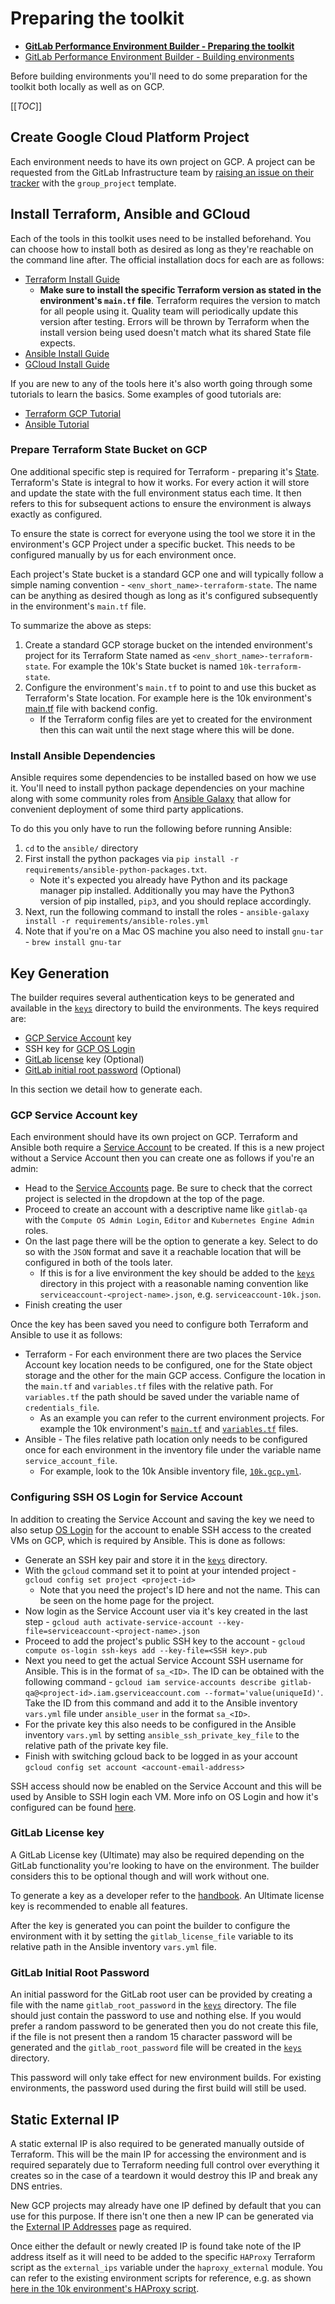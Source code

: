 # Preparing the toolkit

* [**GitLab Performance Environment Builder - Preparing the toolkit**](prep_toolkit.md)
* [GitLab Performance Environment Builder - Building environments](building_environments.md)

Before building environments you'll need to do some preparation for the toolkit both locally as well as on GCP.

[[_TOC_]]

## Create Google Cloud Platform Project

Each environment needs to have its own project on GCP. A project can be requested from the GitLab Infrastructure team by [raising an issue on their tracker](https://gitlab.com/gitlab-com/gl-infra/infrastructure/-/issues) with the `group_project` template.

## Install Terraform, Ansible and GCloud

Each of the tools in this toolkit uses need to be installed beforehand. You can choose how to install both as desired as long as they're reachable on the command line after. The official installation docs for each are as follows:

* [Terraform Install Guide](https://learn.hashicorp.com/terraform/getting-started/install.html)
  * **Make sure to install the specific Terraform version as stated in the environment's `main.tf` file**. Terraform requires the version to match for all people using it. Quality team will periodically update this version after testing. Errors will be thrown by Terraform when the install version being used doesn't match what its shared State file expects.
* [Ansible Install Guide](https://docs.ansible.com/ansible/latest/installation_guide/intro_installation.html)
* [GCloud Install Guide](https://cloud.google.com/sdk/install)

If you are new to any of the tools here it's also worth going through some tutorials to learn the basics. Some examples of good tutorials are:

* [Terraform GCP Tutorial](https://learn.hashicorp.com/terraform/gcp/intro)
* [Ansible Tutorial](https://www.guru99.com/ansible-tutorial.html)

### Prepare Terraform State Bucket on GCP

One additional specific step is required for Terraform - preparing it's [State](https://www.terraform.io/docs/state/index.html). Terraform's State is integral to how it works. For every action it will store and update the state with the full environment status each time. It then refers to this for subsequent actions to ensure the environment is always exactly as configured.

To ensure the state is correct for everyone using the tool we store it in the environment's GCP Project under a specific bucket. This needs to be configured manually by us for each environment once.

Each project's State bucket is a standard GCP one and will typically follow a simple naming convention - `<env_short_name>-terraform-state`. The name can be anything as desired though as long as it's configured subsequently in the environment's `main.tf` file.

To summarize the above as steps:

1. Create a standard GCP storage bucket on the intended environment's project for its Terraform State named as `<env_short_name>-terraform-state`. For example the 10k's State bucket is named `10k-terraform-state`.
1. Configure the environment's `main.tf` to point to and use this bucket as Terraform's State location. For example here is the 10k environment's [main.tf](terraform/10k/main.tf) file with backend config.
    * If the Terraform config files are yet to created for the environment then this can wait until the next stage where this will be done.

### Install Ansible Dependencies

Ansible requires some dependencies to be installed based on how we use it. You'll need to install python package dependencies on your machine along with some community roles from [Ansible Galaxy](https://galaxy.ansible.com/home) that allow for convenient deployment of some third party applications.

To do this you only have to run the following before running Ansible:

1. `cd` to the `ansible/` directory
1. First install the python packages via `pip install -r requirements/ansible-python-packages.txt`.
    * Note it's expected you already have Python and its package manager pip installed. Additionally you may have the Python3 version of pip installed, `pip3`, and you should replace accordingly.
1. Next, run the following command to install the roles - `ansible-galaxy install -r requirements/ansible-roles.yml`
1. Note that if you're on a Mac OS machine you also need to install `gnu-tar` - `brew install gnu-tar`

## Key Generation

The builder requires several authentication keys to be generated and available in the [`keys`](../keys) directory to build the environments. The keys required are:

* [GCP Service Account](https://console.cloud.google.com/iam-admin/serviceaccounts) key
* SSH key for [GCP OS Login](https://cloud.google.com/compute/docs/instances/managing-instance-access)
* [GitLab license](https://about.gitlab.com/handbook/developer-onboarding/#working-on-gitlab-ee) key (Optional)
* [GitLab initial root password](#gitlab-initial-root-password) (Optional)

In this section we detail how to generate each.

### GCP Service Account key

Each environment should have its own project on GCP. Terraform and Ansible both require a [Service Account](https://cloud.google.com/iam/docs/understanding-service-accounts) to be created. If this is a new project without a Service Account then you can create one as follows if you're an admin:

* Head to the [Service Accounts](https://console.cloud.google.com/iam-admin/serviceaccounts) page. Be sure to check that the correct project is selected in the dropdown at the top of the page.
* Proceed to create an account with a descriptive name like `gitlab-qa` with the `Compute OS Admin Login`, `Editor` and `Kubernetes Engine Admin` roles.
* On the last page there will be the option to generate a key. Select to do so with the `JSON` format and save it a reachable location that will be configured in both of the tools later.
  * If this is for a live environment the key should be added to the [`keys`](../keys) directory in this project with a reasonable naming convention like `serviceaccount-<project-name>.json`, e.g. `serviceaccount-10k.json`.
* Finish creating the user

Once the key has been saved you need to configure both Terraform and Ansible to use it as follows:

* Terraform - For each environment there are two places the Service Account key location needs to be configured, one for the State object storage and the other for the main GCP access. Configure the location in the `main.tf` and `variables.tf` files with the relative path. For `variables.tf` the path should be saved under the variable name of `credentials_file`.
  * As an example you can refer to the current environment projects. For example the 10k environment's [`main.tf`](../terraform/10k/main.tf) and [`variables.tf`](../terraform/10k/variables.tf) files.
* Ansible - The files relative path location only needs to be configured once for each environment in the inventory file under the variable name `service_account_file`.
  * For example, look to the 10k Ansible inventory file, [`10k.gcp.yml`](../ansible/inventories/10k/10k.gcp.yml).

### Configuring SSH OS Login for Service Account

In addition to creating the Service Account and saving the key we need to also setup [OS Login](https://cloud.google.com/compute/docs/instances/managing-instance-access) for the account to enable SSH access to the created VMs on GCP, which is required by Ansible. This is done as follows:

* Generate an SSH key pair and store it in the [`keys`](../keys) directory.
* With the `gcloud` command set it to point at your intended project - `gcloud config set project <project-id>`
  * Note that you need the project's ID here and not the name. This can be seen on the home page for the project.
* Now login as the Service Account user via it's key created in the last step - `gcloud auth activate-service-account --key-file=serviceaccount-<project-name>.json`
* Proceed to add the project's public SSH key to the account - `gcloud compute os-login ssh-keys add --key-file=<SSH key>.pub`
* Next you need to get the actual Service Account SSH username for Ansible. This is in the format of `sa_<ID>`. The ID can be obtained with the following command - `gcloud iam service-accounts describe gitlab-qa@<project-id>.iam.gserviceaccount.com --format='value(uniqueId)'`. Take the ID from this command and add it to the Ansible inventory `vars.yml` file under `ansible_user` in the format `sa_<ID>`.
* For the private key this also needs to be configured in the Ansible inventory `vars.yml` by setting `ansible_ssh_private_key_file` to the relative path of the private key file.
* Finish with switching gcloud back to be logged in as your account `gcloud config set account <account-email-address>`

SSH access should now be enabled on the Service Account and this will be used by Ansible to SSH login each VM. More info on OS Login and how it's configured can be found [here](https://alex.dzyoba.com/blog/gcp-ansible-service-account/).

### GitLab License key

A GitLab License key (Ultimate) may also be required depending on the GitLab functionality you're looking to have on the environment. The builder considers this to be optional though and will work without one.

To generate a key as a developer refer to the [handbook](https://about.gitlab.com/handbook/developer-onboarding/#working-on-gitlab-ee). An Ultimate license key is recommended to enable all features.

After the key is generated you can point the builder to configure the environment with it by setting the `gitlab_license_file` variable to its relative path in the Ansible inventory `vars.yml` file.

### GitLab Initial Root Password

An initial password for the GitLab root user can be provided by creating a file with the name `gitlab_root_password` in the [`keys`](../keys) directory. The file should just contain the password to use and nothing else. If you would prefer a random password to be generated then you do not create this file, if the file is not present then a random 15 character password will be generated and the `gitlab_root_password` file will be created in the [`keys`](../keys) directory.

This password will only take effect for new environment builds. For existing environments, the password used during the first build will still be used.

## Static External IP

A static external IP is also required to be generated manually outside of Terraform. This will be the main IP for accessing the environment and is required separately due to Terraform needing full control over everything it creates so in the case of a teardown it would destroy this IP and break any DNS entries.

New GCP projects may already have one IP defined by default that you can use for this purpose. If there isn't one then a new IP can be generated via the [External IP Addresses](https://console.cloud.google.com/networking/addresses/list?project=gitlab-qa-25k-bc38fe) page as required.

Once either the default or newly created IP is found take note of the IP address itself as it will need to be added to the specific `HAProxy` Terraform script as the `external_ips` variable under the `haproxy_external` module. You can refer to the existing environment scripts for reference, e.g. as shown [here in the 10k environment's HAProxy script](https://gitlab.com/gitlab-org/quality/performance-environment-builder/blob/master/terraform/10k/haproxy.tf).

